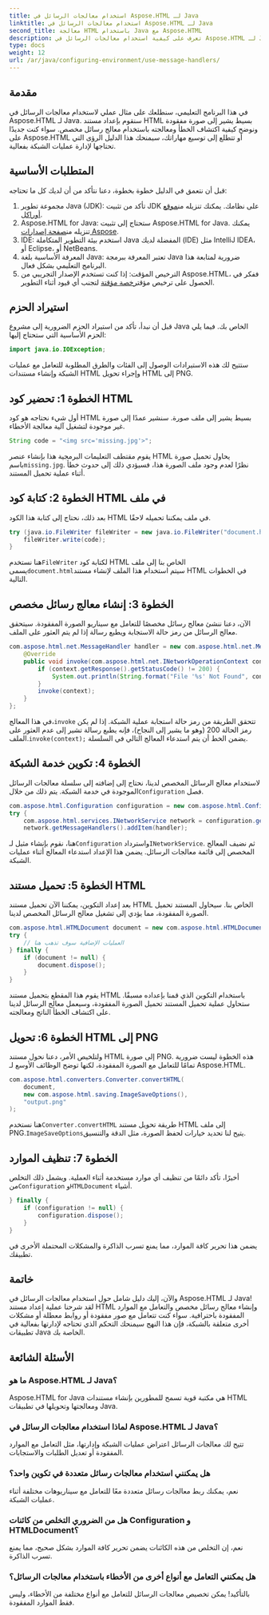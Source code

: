 ```yaml
---
title: استخدام معالجات الرسائل في Aspose.HTML لـ Java
linktitle: استخدام معالجات الرسائل في Aspose.HTML لـ Java
second_title: معالجة HTML باستخدام Java مع Aspose.HTML
description: تعرف على كيفية استخدام معالجات الرسائل في Aspose.HTML لـ Java للتعامل مع الصور المفقودة وغيرها من عمليات الشبكة بشكل فعال.
type: docs
weight: 12
url: /ar/java/configuring-environment/use-message-handlers/
---
```

## مقدمة
في هذا البرنامج التعليمي، سنطلعك على مثال عملي لاستخدام معالجات الرسائل في Aspose.HTML لـ Java. سنقوم بإعداد مستند HTML بسيط يشير إلى صورة مفقودة ونوضح كيفية اكتشاف الخطأ ومعالجته باستخدام معالج رسائل مخصص. سواء كنت جديدًا على Aspose.HTML أو تتطلع إلى توسيع مهاراتك، سيمنحك هذا الدليل الرؤى التي تحتاجها لإدارة عمليات الشبكة بفعالية.
## المتطلبات الأساسية
قبل أن نتعمق في الدليل خطوة بخطوة، دعنا نتأكد من أن لديك كل ما تحتاجه:
1.  مجموعة تطوير Java (JDK): تأكد من تثبيت JDK على نظامك. يمكنك تنزيله من[موقع أوراكل](https://www.oracle.com/java/technologies/javase-downloads.html).
2.  Aspose.HTML for Java: ستحتاج إلى تثبيت Aspose.HTML for Java. يمكنك تنزيله من[صفحة إصدارات Aspose](https://releases.aspose.com/html/java/).
3. IDE: استخدم بيئة التطوير المتكاملة Java المفضلة لديك (IDE) مثل IntelliJ IDEA، أو Eclipse، أو NetBeans.
4. المعرفة الأساسية بلغة Java: تعتبر المعرفة ببرمجة Java ضرورية لمتابعة هذا البرنامج التعليمي بشكل فعال.
5.  الترخيص المؤقت: إذا كنت تستخدم الإصدار التجريبي من Aspose.HTML، ففكر في الحصول على ترخيص مؤقت[رخصة مؤقتة](https://purchase.aspose.com/temporary-license/) لتجنب أي قيود أثناء التطوير.

## استيراد الحزم
قبل أن نبدأ، تأكد من استيراد الحزم الضرورية إلى مشروع Java الخاص بك. فيما يلي الحزم الأساسية التي ستحتاج إليها:
```java
import java.io.IOException;
```
ستتيح لك هذه الاستيرادات الوصول إلى الفئات والطرق المطلوبة للتعامل مع عمليات الشبكة وإنشاء مستندات HTML وإجراء تحويل HTML إلى PNG.

## الخطوة 1: تحضير كود HTML
أول شيء نحتاجه هو كود HTML بسيط يشير إلى ملف صورة. سنشير عمدًا إلى صورة غير موجودة لتشغيل آلية معالجة الأخطاء.
```java
String code = "<img src='missing.jpg'>";
```
 يقوم مقتطف التعليمات البرمجية هذا بإنشاء عنصر HTML يحاول تحميل صورة باسم`missing.jpg`. نظرًا لعدم وجود ملف الصورة هذا، فسيؤدي ذلك إلى حدوث خطأ أثناء عملية تحميل المستند.
## الخطوة 2: كتابة كود HTML في ملف
بعد ذلك، نحتاج إلى كتابة هذا الكود HTML في ملف يمكننا تحميله لاحقًا.
```java
try (java.io.FileWriter fileWriter = new java.io.FileWriter("document.html")) {
    fileWriter.write(code);
}
```
 هنا نستخدم`FileWriter` لكتابة كود HTML الخاص بنا إلى ملف يسمى`document.html`سيتم استخدام هذا الملف لإنشاء مستند HTML في الخطوات التالية.
## الخطوة 3: إنشاء معالج رسائل مخصص
الآن، دعنا ننشئ معالج رسائل مخصصًا للتعامل مع سيناريو الصورة المفقودة. سيتحقق معالج الرسائل من رمز حالة الاستجابة ويطبع رسالة إذا لم يتم العثور على الملف.
```java
com.aspose.html.net.MessageHandler handler = new com.aspose.html.net.MessageHandler() {
    @Override
    public void invoke(com.aspose.html.net.INetworkOperationContext context) {
        if (context.getResponse().getStatusCode() != 200) {
            System.out.println(String.format("File '%s' Not Found", context.getRequest().getRequestUri().toString()));
        }
        invoke(context);
    }
};
```
 في هذا المعالج،`invoke` تتحقق الطريقة من رمز حالة استجابة عملية الشبكة. إذا لم يكن رمز الحالة 200 (وهو ما يشير إلى النجاح)، فإنه يطبع رسالة تشير إلى عدم العثور على الملف.`invoke(context);` يضمن الخط أن يتم استدعاء المعالج التالي في السلسلة.
## الخطوة 4: تكوين خدمة الشبكة
 لاستخدام معالج الرسائل المخصص لدينا، نحتاج إلى إضافته إلى سلسلة معالجات الرسائل الموجودة في خدمة الشبكة. يتم ذلك من خلال`Configuration` فصل.
```java
com.aspose.html.Configuration configuration = new com.aspose.html.Configuration();
try {
    com.aspose.html.services.INetworkService network = configuration.getService(com.aspose.html.services.INetworkService.class);
    network.getMessageHandlers().addItem(handler);
```
هنا، نقوم بإنشاء مثيل لـ`Configuration` واسترداد`INetworkService`. ثم نضيف المعالج المخصص إلى قائمة معالجات الرسائل. يضمن هذا الإعداد استدعاء المعالج أثناء عمليات الشبكة.
## الخطوة 5: تحميل مستند HTML
بعد إعداد التكوين، يمكننا الآن تحميل مستند HTML الخاص بنا. سيحاول المستند تحميل الصورة المفقودة، مما يؤدي إلى تشغيل معالج الرسائل المخصص لدينا.
```java
com.aspose.html.HTMLDocument document = new com.aspose.html.HTMLDocument("document.html", configuration);
try {
    // العمليات الإضافية سوف تذهب هنا
} finally {
    if (document != null) {
        document.dispose();
    }
}
```
يقوم هذا المقطع بتحميل مستند HTML باستخدام التكوين الذي قمنا بإعداده مسبقًا. ستحاول عملية تحميل المستند تحميل الصورة المفقودة، وسيعمل معالج الرسائل لدينا على اكتشاف الخطأ الناتج ومعالجته.
## الخطوة 6: تحويل HTML إلى PNG
ولتلخيص الأمر، دعنا نحول مستند HTML إلى صورة PNG. هذه الخطوة ليست ضرورية تمامًا للتعامل مع الصورة المفقودة، لكنها توضح الوظائف الأوسع لـ Aspose.HTML.
```java
com.aspose.html.converters.Converter.convertHTML(
    document,
    new com.aspose.html.saving.ImageSaveOptions(),
    "output.png"
);
```
 هنا نستخدم`Converter.convertHTML` طريقة تحويل مستند HTML إلى ملف PNG.`ImageSaveOptions`يتيح لنا تحديد خيارات لحفظ الصورة، مثل الدقة والتنسيق.
## الخطوة 7: تنظيف الموارد
 أخيرًا، تأكد دائمًا من تنظيف أي موارد مستخدمة أثناء العملية. ويشمل ذلك التخلص من`Configuration` و`HTMLDocument` أشياء.
```java
} finally {
    if (configuration != null) {
        configuration.dispose();
    }
}
```
يضمن هذا تحرير كافة الموارد، مما يمنع تسرب الذاكرة والمشكلات المحتملة الأخرى في تطبيقك.

## خاتمة
والآن، إليك دليل شامل حول استخدام معالجات الرسائل في Aspose.HTML لـ Java! لقد شرحنا عملية إعداد مستند HTML وإنشاء معالج رسائل مخصص والتعامل مع الموارد المفقودة باحترافية. سواء كنت تتعامل مع صور مفقودة أو روابط معطلة أو مشكلات أخرى متعلقة بالشبكة، فإن هذا النهج سيمنحك التحكم الذي تحتاجه لإدارتها بفعالية في تطبيقات Java الخاصة بك.

## الأسئلة الشائعة
### ما هو Aspose.HTML لـ Java؟
Aspose.HTML for Java هي مكتبة قوية تسمح للمطورين بإنشاء مستندات HTML ومعالجتها وتحويلها في تطبيقات Java.
### لماذا استخدام معالجات الرسائل في Aspose.HTML لـ Java؟
تتيح لك معالجات الرسائل اعتراض عمليات الشبكة وإدارتها، مثل التعامل مع الموارد المفقودة أو تعديل الطلبات والاستجابات.
### هل يمكنني استخدام معالجات رسائل متعددة في تكوين واحد؟
نعم، يمكنك ربط معالجات رسائل متعددة معًا للتعامل مع سيناريوهات مختلفة أثناء عمليات الشبكة.
### هل من الضروري التخلص من كائنات Configuration و HTMLDocument؟
نعم، إن التخلص من هذه الكائنات يضمن تحرير كافة الموارد بشكل صحيح، مما يمنع تسرب الذاكرة.
### هل يمكنني التعامل مع أنواع أخرى من الأخطاء باستخدام معالجات الرسائل؟
بالتأكيد! يمكن تخصيص معالجات الرسائل للتعامل مع أنواع مختلفة من الأخطاء، وليس فقط الموارد المفقودة.